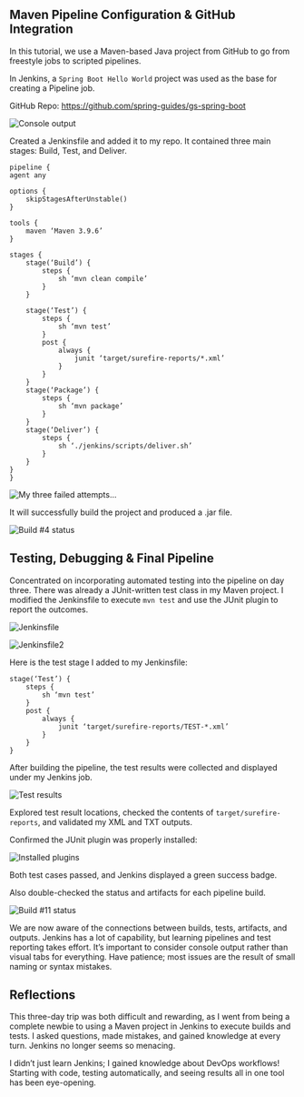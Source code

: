 ## Maven Pipeline Configuration & GitHub Integration

In this tutorial, we use a Maven-based Java project from GitHub to go from freestyle jobs to scripted pipelines.

In Jenkins, a `Spring Boot Hello World` project was used as the base for creating a Pipeline job.

GitHub Repo: <https://github.com/spring-guides/gs-spring-boot>

![Console output](https://miro.medium.com/v2/resize:fit:1100/format:webp/0*gYw7oxetIpz8N9rf)

Created a Jenkinsfile and added it to my repo. It contained three main stages: Build, Test, and Deliver.

```
pipeline {
agent any

options {
    skipStagesAfterUnstable()
}

tools {
    maven ‘Maven 3.9.6’
}

stages {
    stage(‘Build’) {
        steps {
            sh ‘mvn clean compile’
        }
    }

    stage(‘Test’) {
        steps {
            sh ‘mvn test’
        }
        post {
            always {
                junit ‘target/surefire-reports/*.xml’
            }
        }
    }
    stage(‘Package’) {
        steps {
            sh ‘mvn package’
        }
    }
    stage(‘Deliver’) {
        steps {
            sh ‘./jenkins/scripts/deliver.sh’
        }
    }
}
}
```

![My three failed attempts...](https://miro.medium.com/v2/resize:fit:786/format:webp/1*h2sBSI_hZms6VdAukapTfg.png)

It will successfully build the project and produced a .jar file.

![Build #4 status](https://miro.medium.com/v2/resize:fit:1100/format:webp/1*enVxCjmZfr0agSH0YqS5-g.png)

## Testing, Debugging & Final Pipeline

Concentrated on incorporating automated testing into the pipeline on day three. There was already a JUnit-written test class in my Maven project. I modified the Jenkinsfile to execute `mvn test` and use the JUnit plugin to report the outcomes.

![Jenkinsfile](https://miro.medium.com/v2/resize:fit:1100/format:webp/1*WA-EZCYSJfyeN0YDNFNcpg.png)

![Jenkinsfile2](https://miro.medium.com/v2/resize:fit:1100/format:webp/1*q7PnUlyYrLEPGRtGvXR91g.png)

Here is the test stage I added to my Jenkinsfile:

```commandline
stage(‘Test’) {
    steps {
        sh ‘mvn test’
    }
    post {
        always {
            junit ‘target/surefire-reports/TEST-*.xml’
        }
    }
}
```

After building the pipeline, the test results were collected and displayed under my Jenkins job.

![Test results](https://miro.medium.com/v2/resize:fit:1100/format:webp/0*qUZ4fNd2kH_puksI)

Explored test result locations, checked the contents of `target/surefire-reports`, and validated my XML and TXT outputs.

Confirmed the JUnit plugin was properly installed:

![Installed plugins](https://miro.medium.com/v2/resize:fit:1100/format:webp/0*jMIwJDM5GkxZlhQ1)

Both test cases passed, and Jenkins displayed a green success badge.

Also double-checked the status and artifacts for each pipeline build.

![Build #11 status](https://miro.medium.com/v2/resize:fit:1100/format:webp/0*nqzS9s1xpn7KuQGu)

We are now aware of the connections between builds, tests, artifacts, and outputs. Jenkins has a lot of capability, but learning pipelines and test reporting takes effort. It’s important to consider console output rather than visual tabs for everything. Have patience; most issues are the result of small naming or syntax mistakes.

## Reflections

This three-day trip was both difficult and rewarding, as I went from being a complete newbie to using a Maven project in Jenkins to execute builds and tests.
I asked questions, made mistakes, and gained knowledge at every turn. Jenkins no longer seems so menacing.

I didn’t just learn Jenkins; I gained knowledge about DevOps workflows! Starting with code, testing automatically, and seeing results all in one tool has been eye-opening.